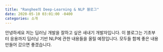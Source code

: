 ```yaml
---
title: "Ranghee의 Deep-Learning & NLP 블로그"
date: 2020-05-10 03:01:00 -0400
categories: 소개
---
```


안녕하세요 저는 딥러닝 개발을 잘하고 싶은 새내기 개발자입니다. 
이 블로그는 기초부터 응용까지 딥러닝 기반 NLP에 관한 내용들을 올릴 예정입니다. 
모두들 함께 좋은 내용 만들어 갔으면 좋겠습니다.
